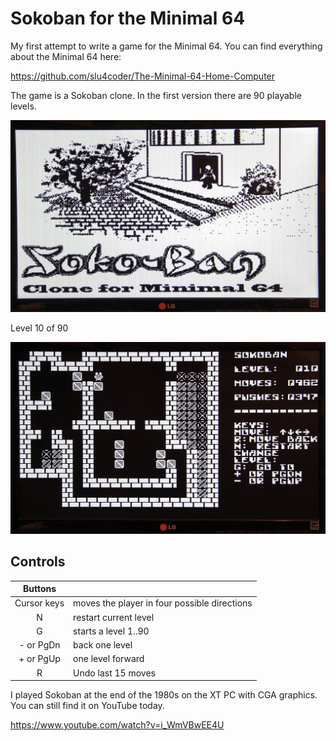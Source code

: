 # Sokoban for the Minimal 64

My first attempt to write a game for the Minimal 64.
You can find everything about the Minimal 64 here:

https://github.com/slu4coder/The-Minimal-64-Home-Computer

The game is a Sokoban clone. In the first version there are 90 playable levels.

![sokoban](sokoban-title.jpg)

Level 10 of 90

![sokoban](sokoban-level-10.jpg)

## Controls

|Buttons    |                                            |
|:---------:|:-------------------------------------------|
|Cursor keys|moves the player in four possible directions|
|N          |restart current level                       |
|G          |starts a level 1..90                        |
|- or PgDn  |back one level                              |
|+ or PgUp  |one level forward                           |
|R          |Undo last 15 moves                          |


I played Sokoban at the end of the 1980s on the XT PC with CGA graphics. You can still find it on YouTube today.

https://www.youtube.com/watch?v=i_WmVBwEE4U

